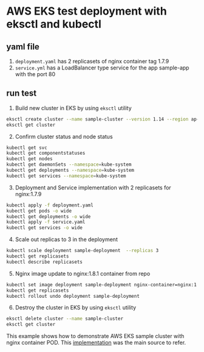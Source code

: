 # AWS EKS test deployment with eksctl and kubectl
 
## yaml file

1. `deployment.yaml` has 2 replicasets of nginx container tag 1.7.9
2. `service.yml` has a LoadBalancer type service for the app sample-app with the port 80
 
## run test
 
1. Build new cluster in EKS by using `eksctl` utility
```sh
eksctl create cluster --name sample-cluster --version 1.14 --region ap-northeast-1 --nodegroup-name sample-eks-workers --node-type t2.micro --nodes 2 --node-ami auto
eksctl get cluster
```
2. Confirm cluster status and node status
```sh
kubectl get svc
kubectl get componentstatuses
kubectl get nodes
kubectl get daemonSets --namespace=kube-system
kubectl get deployments --namespace=kube-system
kubectl get services --namespace=kube-system
```
3. Deployment and Service implementation with 2 replicasets for nginx:1.7.9
```sh
kubectl apply -f deployment.yaml
kubectl get pods -o wide
kubectl get deployments -o wide
kubectl apply -f service.yaml
kubectl get services -o wide
```
4. Scale out replicas to 3 in the deployment
```sh
kubectl scale deployment sample-deployment  --replicas 3
kubectl get replicasets
kubectl describe replicasets
```
5. Nginx image update to nginx:1.8.1 container from repo
```sh
kubectl set image deployment sample-deployment nginx-container=nginx:1.8.1
kubectl get replicasets
kubectl rollout undo deployment sample-deployment
```
6. Destroy the cluster in EKS by using `eksctl` utility
```sh
eksctl delete cluster --name sample-cluster
eksctl get cluster
```
 
This example shows how to demonstrate AWS EKS sample cluster with nginx container POD. This [implementation][imp] was the main source to refer.
 
[imp]: https://thinkit.co.jp/article/13289 
